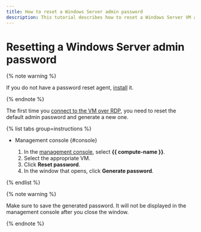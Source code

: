 ```yaml
---
title: How to reset a Windows Server admin password
description: This tutorial describes how to reset a Windows Server VM admin password.
---
```


# Resetting a Windows Server admin password

{% note warning %}

If you do not have a password reset agent, [install](install.md) it.

{% endnote %}

The first time you [connect to the VM over RDP](../vm-connect/rdp.md), you need to reset the default admin password and generate a new one.

{% list tabs group=instructions %}

- Management console {#console}

   1. In the [management console]({{link-console-main}}), select **{{ compute-name }}**.
   1. Select the appropriate VM.
   1. Click **Reset password**.
   1. In the window that opens, click **Generate password**.

{% endlist %}

{% note warning %}

Make sure to save the generated password. It will not be displayed in the management console after you close the window.

{% endnote %}